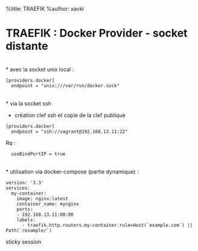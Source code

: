 %title: TRAEFIK
%author: xavki


# TRAEFIK : Docker Provider - socket distante


<br>
* avec la socket unix local :

```
[providers.docker]
  endpoint = "unix:///var/run/docker.sock"
```

<br>
* via la socket ssh

* création clef ssh et copie de la clef publique

```
[providers.docker]
  endpoint = "ssh://vagrant@192.168.13.11:22"
```

Rq :

```
  useBindPortIP = true
```

<br>
* utilisation via docker-compose (partie dynamique) :

```
version: '3.3'
services:
  my-container:
    image: nginx:latest
    container_name: mynginx
    ports:
    - 192.168.13.11:80:80
    labels:
      - traefik.http.routers.my-container.rule=Host(`example.com`) || Path(`/example/`)
```

sticky session
